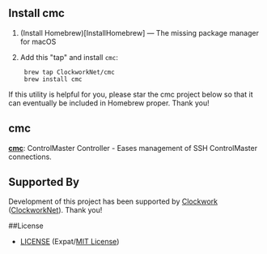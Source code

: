 ## Install cmc

1. (Install Homebrew)[InstallHomebrew] — The missing package manager for macOS
2. Add this "tap" and install `cmc`:

        brew tap ClockworkNet/cmc
        brew install cmc

If this utility is helpful for you, please star the cmc project below so that
it can eventually be included in Homebrew proper. Thank you!

[Install Homebrew]: http://brew.sh/#install


## cmc

**[cmc][cmc]**: ControlMaster Controller - Eases management of SSH ControlMaster
connections.

[cmc]: https://github.com/TimidRobot/cmc


## Supported By

Development of this project has been supported by [Clockwork][Clockwork]
([ClockworkNet][ClockworkNet]). Thank you!

[Clockwork]: https://www.clockwork.com/
[ClockworkNet]: https://github.com/ClockworkNet


##License

- [LICENSE](LICENSE) (Expat/[MIT License][MIT])

[MIT]: http://www.opensource.org/licenses/MIT
